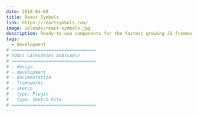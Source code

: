 ```yaml
---
date: 2018-04-09
title: React Symbols
link: https://reactsymbols.com/
image: uploads/react-symbols.jpg
description: Ready-to-use components for the fastest growing JS framework. All UI components you can think of with properties ready to match your brand within seconds. Take your projects to the next level with React Symbols.
tags:
  - development
# ================================
# TOOLS CATEGORIES AVAILABLE
# ================================
# - design
# - development
# - documentation
# - frameworks
# - sketch
#   type: Plugin
#   type: Sketch File
# ================================
---
```

